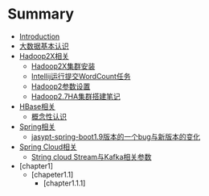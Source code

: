 # Summary

* [Introduction](README.md)
* [大数据基本认识](chapter1.md)
* [Hadoop2X相关](hadoop/README.md)
  * [Hadoop2X集群安装](hadoop/hadoop2xinstall.md)
  * [Intellij运行提交WordCount任务](hadoop/intellij_wordcount.md)
  * [Hadoop2参数设置](hadoop/hadoopparamsetting.md)
  * [Hadoop2.7HA集群搭建笔记](hadoop/hadoop2.7HA分布式环境搭建.md)
* [HBase相关](hbase/README.md)
  * [概念性认识](hbase/concepts.md)
* [Spring相关](springxiang-guan.md)
  * [jasypt-spring-boot1.9版本的一个bug与新版本的变化](spring/jasypt-spring-boot1.9的bug.md)
* [Spring Cloud相关](springcloud.md)
  * [String cloud Stream与Kafka相关参数](springcloud/spring-cloud-stream-kafka.md)
* [chapter1]
  * [chapeter1.1]
    * [chapter1.1.1]
    

